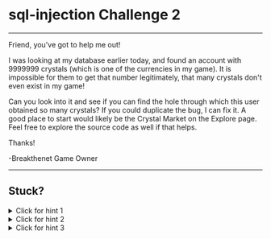 # sql-injection Challenge 2

----------------------

Friend, you've got to help me out! 

I was looking at my database earlier today, and found an account with 9999999 crystals (which is one of the currencies in my game). It is impossible for them to get that number legitimately, that many crystals don't even exist in my game!

Can you look into it and see if you can find the hole through which this user obtained so many crystals? If you could duplicate the bug, I can fix it. A good place to start would likely be the Crystal Market on the Explore page. Feel free to explore the source code as well if that helps.

Thanks!

-Breakthenet Game Owner

----------------------



Stuck? 
----------------------
<details> 
  <summary>Click for hint 1</summary>
   [Here is the code](https://github.com/breakthenet/sql-injection-exercises/blob/master/cmarket.php#L109-L111) associated with buying crystals from the crystal market. Anything stick out to you?
</details>

<details> 
  <summary>Click for hint 2</summary>
   Always start with reconnaissance. Did you look for the sql definition of the [Crystal Market table](https://github.com/breakthenet/sql-injection-exercises/blob/master/dbdata.sql#L343-L348)?
</details>

<details> 
  <summary>Click for hint 3</summary>
   SQL Injection in PHP has some limitations - you cannot concatenate multiple queries with a semi-colon, for example. However, there are alternatives. Here's [this](http://www.mysqltutorial.org/sql-union-mysql.aspx) and [this](http://dev.mysql.com/doc/refman/5.7/en/union.html) to get you started.
</details>